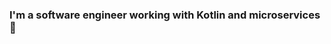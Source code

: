 ### I'm a  software engineer working with Kotlin and microservices 👋

<!--
**Pedroajs/Pedroajs** is a ✨ _special_ ✨ repository because its `README.md` (this file) appears on your GitHub profile.-->
